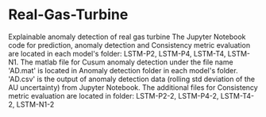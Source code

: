 # Real-Gas-Turbine
Explainable anomaly detection of real gas turbine
The Jupyter Notebook code for prediction, anomaly detection and Consistency metric evaluation are located in each model's folder: LSTM-P2, LSTM-P4, LSTM-T4, LSTM-N1. The matlab file for Cusum anomaly detection under the file name 'AD.mat' is located in Anomaly detection folder in each model's folder. 'AD.csv' is the output of anomaly detection data (rolling std deviation of the AU uncertainty) from Jupyter Notebook. 
The additional files for Consistency metric evaluation are located in folder: LSTM-P2-2, LSTM-P4-2, LSTM-T4-2, LSTM-N1-2
